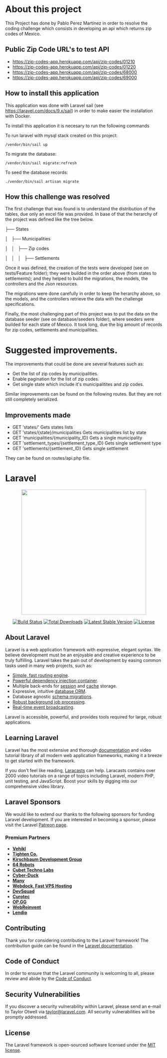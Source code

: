 # About this project

This Project has done by Pablo Perez Martinez in order to resolve the coding challenge which consists in developing an api which returns zip codes of Mexico.

## Public Zip Code URL's to test API

- https://zip-codes-app.herokuapp.com/api/zip-codes/01210
- https://zip-codes-app.herokuapp.com/api/zip-codes/01220
- https://zip-codes-app.herokuapp.com/api/zip-codes/68000
- https://zip-codes-app.herokuapp.com/api/zip-codes/69000

## How to install this application
This application was done with Laravel sail (see https://laravel.com/docs/9.x/sail) in order to make easier the installation with Docker.

To install this application it is necesary to run the following commands

To run laravel with mysql stack created on this project:
```
/vendor/bin/sail up
```

To migrate the database:
```
/vendor/bin/sail migrate:refresh
```

To seed the database records:
```
./vendor/bin/sail artisan migrate
```
## How this challenge was resolved

The first challenge that was found is to understand the distribution of the tables, due only an excel file was provided. In base of that the herarchy of the  project was defined like the tree below.

├── States

│   ├── Municipalities

│   │   ├── Zip codes

│   │   │   ├── Settlements

Once it was defined, the creation of the tests were developed (see on tests/Feature folder); they were builded in the order above (from states to settlements); and they helped to build the migrations, the models, the controllers and the Json resources.

The migrations were done carefully in order to keep the herarchy above, so the models, and the controllers retrieve the data with the challenge specifications.

Finally, the most challenging part of this project was to put the data on the database seeder (see on database/seeders folder), where seeders were builded for each state of Mexico. It took long, due the big amount of records for zip codes, settlements and municipalities.

# Suggested improvements.

The improvements that could be done are several features such as:
- Get the list of zip codes by municipalities.
- Enable pagination for the list of zip codes.
- Get single state  which include it's municipalitites and zip codes.

Similar improvements can be found on the following routes. But they are not still completely serialized.

## Improvements made

- GET 'states/' Gets states lists
- GET 'states/{state}/municipalities Gets municipalities list by state
- GET 'municipalities/{municipality_ID} Gets a single municipality
- GET 'settlement_types/{settlement_type_ID} Gets single settlement type
- GET 'settlements/{settlement_ID} Gets single settlement

They can be found on routes/api.php file.

# Laravel
<p align="center"><a href="https://laravel.com" target="_blank"><img src="https://raw.githubusercontent.com/laravel/art/master/logo-lockup/5%20SVG/2%20CMYK/1%20Full%20Color/laravel-logolockup-cmyk-red.svg" width="400"></a></p>

<p align="center">
<a href="https://travis-ci.org/laravel/framework"><img src="https://travis-ci.org/laravel/framework.svg" alt="Build Status"></a>
<a href="https://packagist.org/packages/laravel/framework"><img src="https://img.shields.io/packagist/dt/laravel/framework" alt="Total Downloads"></a>
<a href="https://packagist.org/packages/laravel/framework"><img src="https://img.shields.io/packagist/v/laravel/framework" alt="Latest Stable Version"></a>
<a href="https://packagist.org/packages/laravel/framework"><img src="https://img.shields.io/packagist/l/laravel/framework" alt="License"></a>
</p>

## About Laravel

Laravel is a web application framework with expressive, elegant syntax. We believe development must be an enjoyable and creative experience to be truly fulfilling. Laravel takes the pain out of development by easing common tasks used in many web projects, such as:

- [Simple, fast routing engine](https://laravel.com/docs/routing).
- [Powerful dependency injection container](https://laravel.com/docs/container).
- Multiple back-ends for [session](https://laravel.com/docs/session) and [cache](https://laravel.com/docs/cache) storage.
- Expressive, intuitive [database ORM](https://laravel.com/docs/eloquent).
- Database agnostic [schema migrations](https://laravel.com/docs/migrations).
- [Robust background job processing](https://laravel.com/docs/queues).
- [Real-time event broadcasting](https://laravel.com/docs/broadcasting).

Laravel is accessible, powerful, and provides tools required for large, robust applications.

## Learning Laravel

Laravel has the most extensive and thorough [documentation](https://laravel.com/docs) and video tutorial library of all modern web application frameworks, making it a breeze to get started with the framework.

If you don't feel like reading, [Laracasts](https://laracasts.com) can help. Laracasts contains over 2000 video tutorials on a range of topics including Laravel, modern PHP, unit testing, and JavaScript. Boost your skills by digging into our comprehensive video library.

## Laravel Sponsors

We would like to extend our thanks to the following sponsors for funding Laravel development. If you are interested in becoming a sponsor, please visit the Laravel [Patreon page](https://patreon.com/taylorotwell).

### Premium Partners

- **[Vehikl](https://vehikl.com/)**
- **[Tighten Co.](https://tighten.co)**
- **[Kirschbaum Development Group](https://kirschbaumdevelopment.com)**
- **[64 Robots](https://64robots.com)**
- **[Cubet Techno Labs](https://cubettech.com)**
- **[Cyber-Duck](https://cyber-duck.co.uk)**
- **[Many](https://www.many.co.uk)**
- **[Webdock, Fast VPS Hosting](https://www.webdock.io/en)**
- **[DevSquad](https://devsquad.com)**
- **[Curotec](https://www.curotec.com/services/technologies/laravel/)**
- **[OP.GG](https://op.gg)**
- **[WebReinvent](https://webreinvent.com/?utm_source=laravel&utm_medium=github&utm_campaign=patreon-sponsors)**
- **[Lendio](https://lendio.com)**

## Contributing

Thank you for considering contributing to the Laravel framework! The contribution guide can be found in the [Laravel documentation](https://laravel.com/docs/contributions).

## Code of Conduct

In order to ensure that the Laravel community is welcoming to all, please review and abide by the [Code of Conduct](https://laravel.com/docs/contributions#code-of-conduct).

## Security Vulnerabilities

If you discover a security vulnerability within Laravel, please send an e-mail to Taylor Otwell via [taylor@laravel.com](mailto:taylor@laravel.com). All security vulnerabilities will be promptly addressed.

## License

The Laravel framework is open-sourced software licensed under the [MIT license](https://opensource.org/licenses/MIT).
